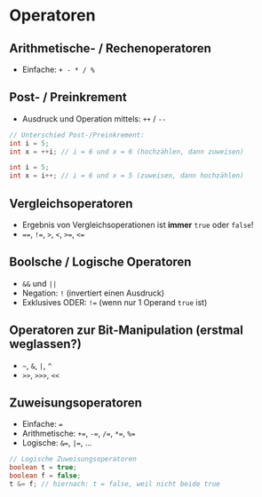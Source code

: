 # Operatoren

## Arithmetische- / Rechenoperatoren

-   Einfache: `+ - * / %`

## Post- / Preinkrement

-   Ausdruck und Operation mittels: `++` / `--`

```java
// Unterschied Post-/Preinkrement:
int i = 5;
int x = ++i; // i = 6 und x = 6 (hochzählen, dann zuweisen)

int i = 5;
int x = i++; // i = 6 und x = 5 (zuweisen, dann hochzählen)
```

## Vergleichsoperatoren

-   Ergebnis von Vergleichsoperationen ist **immer** `true` oder `false`!
-   `==`, `!=`, `>`, `<`, `>=`, `<=`

## Boolsche / Logische Operatoren

-   `&&` und `||`
-   Negation: `!` (invertiert einen Ausdruck)
-   Exklusives ODER: `!=` (wenn nur 1 Operand `true` ist)

## Operatoren zur Bit-Manipulation (erstmal weglassen?)

-   `~`, `&`, `|`, `^`
-   `>>`, `>>>`, `<<`

## Zuweisungsoperatoren

-   Einfache: `=`
-   Arithmetische: `+=`, `-=`, `/=`, `*=`, `%=`
-   Logische: `&=`, `|=`, ...

```java
// Logische Zuweisungsoperatoren
boolean t = true;
boolean f = false;
t &= f; // hiernach: t = false, weil nicht beide true
```
